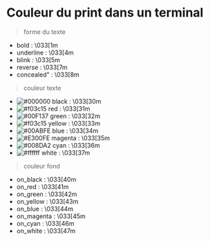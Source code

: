 # Couleur du print dans un terminal


> forme du texte

- bold       :    \033[1m
- underline  :    \033[4m
- blink      :    \033[5m
- reverse    :    \033[7m
- concealed"  :    \033[8m

> couleur texte

- ![#000000](https://via.placeholder.com/15/000000/000000?text=+) black      :    \033[30m 
- ![#f03c15](https://via.placeholder.com/15/f03c15/000000?text=+) red        :    \033[31m
- ![#00F137](https://via.placeholder.com/15/00F137/000000?text=+) green      :    \033[32m
- ![#f03c15](https://via.placeholder.com/15/ffffff/000000?text=+) yellow     :    \033[33m
- ![#00ABFE](https://via.placeholder.com/15/00ABFE/000000?text=+) blue       :    \033[34m
- ![#E300FE](https://via.placeholder.com/15/E300FE/000000?text=+) magenta    :    \033[35m
- ![#008DA2](https://via.placeholder.com/15/008DA2/000000?text=+) cyan       :    \033[36m
- ![#ffffff](https://via.placeholder.com/15/ffffff/000000?text=+) white      :    \033[37m

> couleur fond

- on_black   :    \033[40m 
- on_red     :    \033[41m
- on_green   :    \033[42m
- on_yellow  :    \033[43m
- on_blue    :    \033[44m
- on_magenta :    \033[45m
- on_cyan    :    \033[46m
- on_white   :    \033[47m
